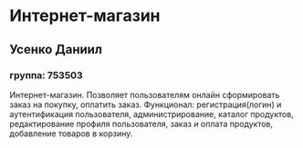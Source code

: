 # Интернет-магазин
## Усенко Даниил
### группа: 753503
Интернет-магазин. Позволяет пользователям онлайн сформировать заказ
на покупку, оплатить заказ. Функционал:
регистрация(логин)
и
аутентификация
пользователя,
администрирование, каталог продуктов, редактирование профиля пользователя,
заказ и оплата продуктов, добавление товаров в корзину.
